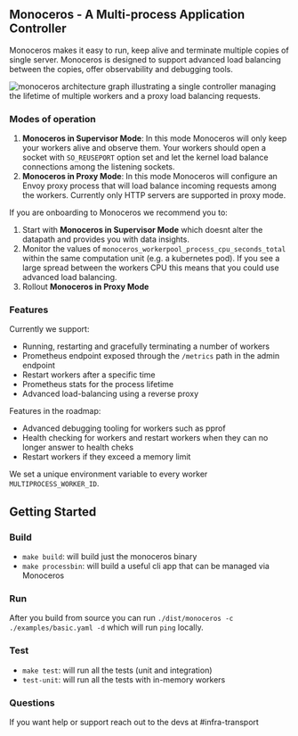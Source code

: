 ## Monoceros - A Multi-process Application Controller

Monoceros makes it easy to run, keep alive and terminate multiple copies of single server. Monoceros is designed to support advanced load balancing between the copies, offer observability and debugging tools.

![monoceros architecture graph illustrating a single controller managing the lifetime of multiple workers and a proxy load balancing requests.](assets/monoceros.drawio.png?raw=true "Monoceros Architecture")

### Modes of operation

1. **Monoceros in Supervisor Mode**: In this mode Monoceros will only keep your workers alive and observe them. Your workers should open a socket with `SO_REUSEPORT` option set and let the kernel load balance connections among the listening sockets.
1. **Monoceros in Proxy Mode**: In this mode Monoceros will configure an Envoy proxy process that will load balance incoming requests among the workers. Currently only HTTP servers are supported in proxy mode.

If you are onboarding to Monoceros we recommend you to:

1. Start with **Monoceros in Supervisor Mode** which doesnt alter the datapath and provides you with data insights.
1. Monitor the values of `monoceros_workerpool_process_cpu_seconds_total` within the same computation unit (e.g. a kubernetes pod). If you see a large spread between the workers CPU this means that you could use advanced load balancing.
1. Rollout  **Monoceros in Proxy Mode**

### Features

Currently we support:

- Running, restarting and gracefully terminating a number of workers
- Prometheus endpoint exposed through the `/metrics` path in the admin endpoint
- Restart workers after a specific time
- Prometheus stats for the process lifetime
- Advanced load-balancing using a reverse proxy

Features in the roadmap:

- Advanced debugging tooling for workers such as pprof
- Health checking for workers and restart workers when they can no longer answer to health cheks
- Restart workers if they exceed a memory limit

We set a unique environment variable to every worker `MULTIPROCESS_WORKER_ID`.

## Getting Started

### Build

- `make build`: will build just the monoceros binary
- `make processbin`: will build a useful cli app that can be managed via Monoceros

### Run

After you build from source you can run `./dist/monoceros -c ./examples/basic.yaml -d` which will run `ping` locally.

### Test

- `make test`: will run all the tests (unit and integration)
- `test-unit`: will run all the tests with in-memory workers

### Questions

If you want help or support reach out to the devs at #infra-transport
